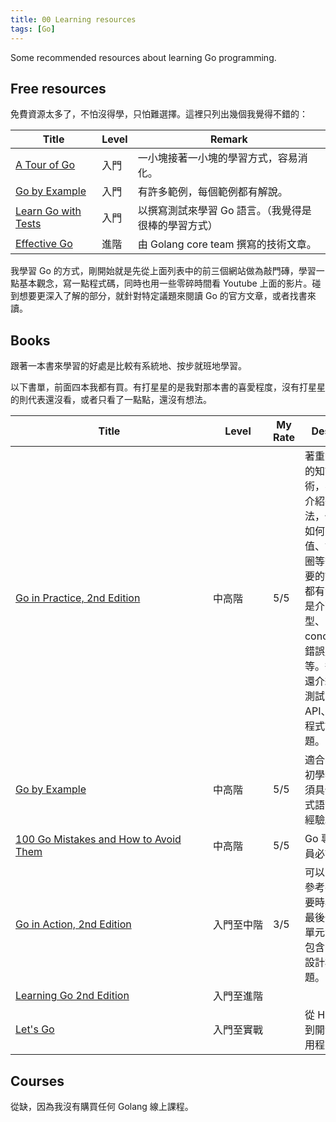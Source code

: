 ```yaml
---
title: 00 Learning resources
tags: [Go]
---
```


Some recommended resources about learning Go programming.

## Free resources

免費資源太多了，不怕沒得學，只怕難選擇。這裡只列出幾個我覺得不錯的：

| Title                                                              | Level | Remark                                 |
| ------------------------------------------------------------------ | ----- | -------------------------------------- |
| [A Tour of Go](https://go.dev/tour/)                               | 入門  | 一小塊接著一小塊的學習方式，容易消化。 |
| [Go by Example](https://gobyexample.com/)                          | 入門  | 有許多範例，每個範例都有解說。         |
| [Learn Go with Tests](https://quii.gitbook.io/learn-go-with-tests) | 入門  | 以撰寫測試來學習 Go 語言。（我覺得是很棒的學習方式） |
| [Effective Go](https://go.dev/doc/effective_go)                    | 進階  | 由 Golang core team 撰寫的技術文章。 |

我學習 Go 的方式，剛開始就是先從上面列表中的前三個網站做為敲門磚，學習一點基本觀念，寫一點程式碼，同時也用一些零碎時間看 Youtube 上面的影片。碰到想要更深入了解的部分，就針對特定議題來閱讀 Go 的官方文章，或者找書來讀。

## Books

跟著一本書來學習的好處是比較有系統地、按步就班地學習。

以下書單，前面四本我都有買。有打星星的是我對那本書的喜愛程度，沒有打星星的則代表還沒看，或者只看了一點點，還沒有想法。

| Title <div style="width: 300px;"></div>| Level<div style="width: 80px;"></div> | My Rate | Description |
|-----------------------|------------------------|---------|------------------------------------|
| [Go in Practice, 2nd Edition](https://www.manning.com/books/go-in-practice-second-edition) | 中高階 | 5/5 | 著重實戰所需的知識與技術，不會詳細介紹基礎語法，例如變數如何宣告與賦值、如何寫迴圈等等，但重要的語言特性都有涵蓋，像是介面、泛型、concurrency、錯誤處理等等。後面幾章還介紹了單元測試、Web API、雲端應用程式設計等議題。|
| [Go by Example](https://www.manning.com/books/go-by-example) | 中高階 | 5/5 | 適合 Go 語言的初學者，但必須具備其他程式語言的開發經驗。 |
| [100 Go Mistakes and How to Avoid Them](https://100go.co/book/) | 中高階 | 5/5 | Go 專業開發人員必讀。 |
| [Go in Action, 2nd Edition](https://www.manning.com/books/go-in-action-second-edition) | 入門至中階 | 3/5 | 可以當作語法參考手冊，需要時再查閱。最後一章介紹單元測試。未包含 web 程式設計相關議題。|
| [Learning Go 2nd Edition](https://www.amazon.com/Learning-Go-Jon-Bodner-ebook/dp/B0CS5DY1VN) | 入門至進階 |  |
| [Let's Go](https://lets-go.alexedwards.net/) | 入門至實戰 |  | 從 Hello World 到開發 Web 應用程式。 |

## Courses

從缺，因為我沒有購買任何 Golang 線上課程。
